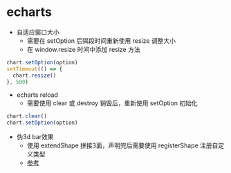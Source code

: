 # echarts

- 自适应窗口大小
  - 需要在 setOption 后隔段时间重新使用 resize 调整大小
  - 在 window.resize 时间中添加 resize 方法
```javascript
chart.setOption(option)
setTimeout(() => {
  chart.resize()
}, 500)
```

- echarts reload
  - 需要使用 clear 或 destroy 销毁后，重新使用 setOption 初始化
```javascript
chart.clear()
chart.setOption(option)
```

- 伪3d bar效果
  - 使用 extendShape 拼接3面，声明完后需要使用 registerShape 注册自定义类型
  - [参考](https://www.makeapie.com/editor.html?c=xgbq3iH40k)